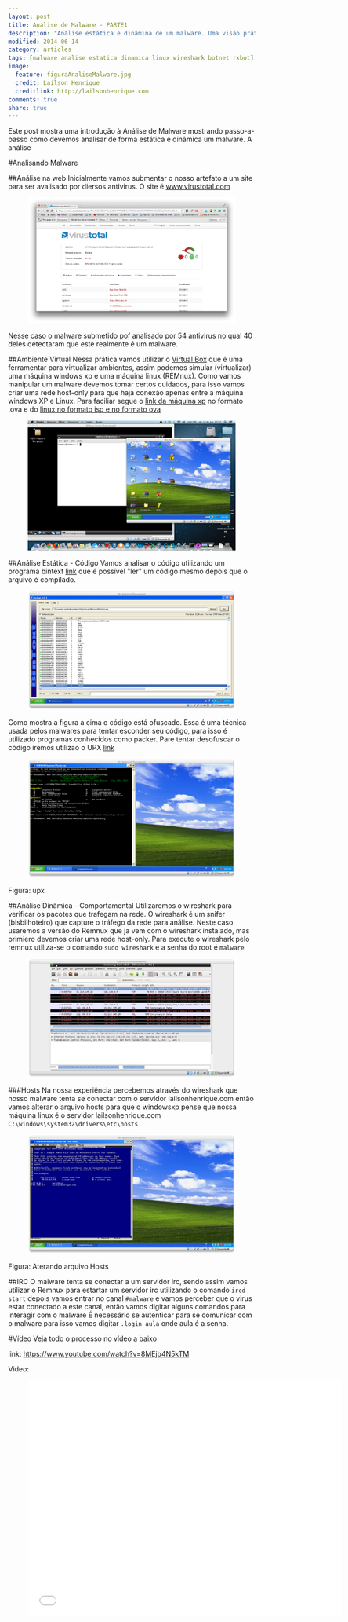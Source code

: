 ```yaml
---
layout: post
title: Análise de Malware - PARTE1
description: "Análise estática e dinâmina de um malware. Uma visão prática"
modified: 2014-06-14
category: articles
tags: [malware analise estatica dinamica linux wireshark botnet rxbot]
image:
  feature: figuraAnaliseMalware.jpg
  credit: Lailson Henrique
  creditlink: http://lailsonhenrique.com
comments: true
share: true
---
```


Este post mostra uma introdução à Análise de Malware mostrando passo-a-passo como devemos analisar de forma estática e dinâmica um malware. 
A análise 

#Analisando Malware

##Análise na web
 Inicialmente vamos submentar o nosso artefato a um site para ser avalisado por diersos antivirus. O site é <a href="http://virustotal.com">www.virustotal.com</a>
 <figure>
 	<img src="/images/virustotal.png">
 </figure>
 
Nesse caso o malware submetido pof analisado por 54 antivirus no qual 40 deles detectaram que este realmente é um malware.

##Ambiente Virtual
Nessa prática vamos utilizar o <a href="https://www.virtualbox.org/">Virtual Box</a> que é uma ferramentar para virtualizar ambientes, assim podemos simular (virtualizar) uma máquina windows xp e uma máquina linux (REMnux). 
Como vamos manipular um malware devemos tomar certos cuidados, para isso vamos criar uma rede host-only para que haja conexão apenas entre a máquina windows XP e Linux. 
Para faciliar segue o <a href="https://mega.co.nz/#!rsJx0LRK!a6whtxW014bzH2kDyv03an1hyhqvkwVXyOqBV84pJ5o">link da máquina xp</a> no formato .ova e do <a href="http://sourceforge.net/projects/remnux/files/version5/remnux-5.0-live-cd.iso/download"> linux no formato iso e <a href="http://sourceforge.net/projects/remnux/files/version5/remnux-5.0-ova-public.ova/download">no formato ova</a>
 <figure>
 	<img src="/images/analisemalware/Virtualbox.png">
 </figure>

##Análise Estática - Código
Vamos analisar o código utilizando um programa bintext <a href="http://b2b-download.mcafee.com/products/tools/foundstone/bintext303.zip">link</a> que é possível "ler" um código mesmo depois que o arquivo é compilado.
 <figure>
 	<img src="/images/analisemalware/bintext.png">
 </figure>
 Como mostra a figura a cima o código está ofuscado. Essa é uma técnica usada pelos malwares para tentar esconder seu código, para isso é utilizado programas conhecidos como packer. Pare tentar desofuscar o código iremos utilizao o UPX <a href="http://sourceforge.net/projects/upx/">link</a>
 <figure>
 	<img src="/images/analisemalware/upx.png">
 </figure>
Figura: upx 

##Análise Dinâmica - Comportamental
Utilizaremos o wireshark para verificar os pacotes que trafegam na rede. O wireshark é um snifer (bisbilhoteiro) que capture o tráfego da rede para análise.
Neste caso usaremos a versão do Remnux que ja vem com o wireshark instalado, mas primiero devemos criar uma rede host-only.
Para execute o wireshark pelo remnux utiliza-se o comando `sudo wireshark` e a senha do root é `malware`
 <figure>
 	<img src="/images/analisemalware/wireshark.png">
 </figure>

###Hosts
Na nossa experiência percebemos através do wireshark que nosso malware tenta se conectar com o servidor lailsonhenrique.com então vamos alterar o arquivo hosts para que o windowsxp pense que nossa máquina linux é o servidor lailsonhenrique.com
`C:\windows\system32\drivers\etc\hosts`
 <figure>
 	<img src="/images/analisemalware/hosts.png">
 </figure>
 Figura: Aterando arquivo Hosts
 
##IRC
O malware tenta se conectar a um servidor irc, sendo assim vamos utilizar o Remnux para estartar um servidor irc utilizando o comando `ircd start` depois vamos entrar no canal `#malware` e vamos perceber que o virus estar conectado a este canal, então vamos digitar alguns comandos para interagir com o malware
É necessário se autenticar para se comunicar com o malware para isso vamos digitar `.login aula` onde aula é a senha.

#Vídeo
Veja todo o processo no vídeo a baixo

link: https://www.youtube.com/watch?v=8MEjb4N5kTM
<br>
 
 Video:


<div class="video">
    <figure>
        <iframe width="640" height="480" src="//www.youtube.com/watch?v=8MEjb4N5kTM" frameborder="0" allowfullscreen></iframe>
    </figure>
</div>
